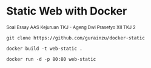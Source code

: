 # Static Web with Docker

<sup>Soal Essay AAS Kejuruan TKJ - Ageng Dwi Prasetyo XII TKJ 2<sup>

```console
git clone https://github.com/gurainzu/docker-static

docker build -t web-static .

docker run -d -p 80:80 web-static
```
